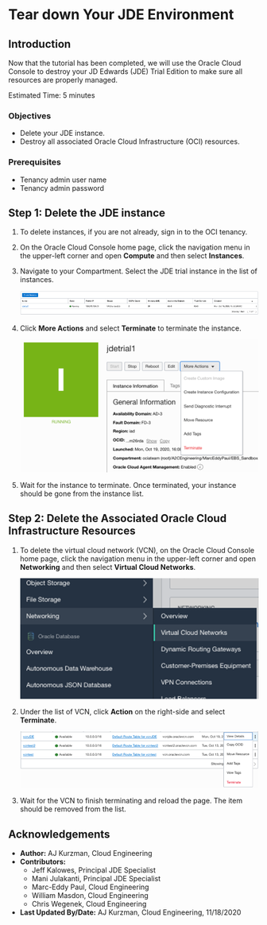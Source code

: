 # Tear down Your JDE Environment

## Introduction
Now that the tutorial has been completed, we will use the Oracle Cloud Console to destroy your JD Edwards (JDE) Trial Edition to make sure all resources are properly managed.

Estimated Time: 5 minutes


### Objectives
* Delete your JDE instance.
* Destroy all associated Oracle Cloud Infrastructure (OCI) resources.

### Prerequisites
* Tenancy admin user name
* Tenancy admin password

## Step 1: Delete the JDE instance

1. To delete instances, if you are not already, sign in to the OCI tenancy.

2. On the Oracle Cloud Console home page, click the navigation menu in the upper-left corner and open **Compute** and then select **Instances**.

3. Navigate to your Compartment. Select the JDE trial instance in the list of instances.

   ![](./images/jde-trial-select.png " ")

4. Click **More Actions** and select **Terminate** to terminate the instance.

   ![](./images/terminate-button.png " ")

5. Wait for the instance to terminate. Once terminated, your instance should be gone from the instance list.

## Step 2: Delete the Associated Oracle Cloud Infrastructure Resources

1. To delete the virtual cloud network (VCN), on the Oracle Cloud Console home page, click the navigation menu in the upper-left corner and open **Networking** and then select **Virtual Cloud Networks**.

   ![](./images/vcn-select.png " ")

2. Under the list of VCN, click **Action** on the right-side and select **Terminate**.

    ![](./images/vcn-terminate.png " ")

3. Wait for the VCN to finish terminating and reload the page. The item should be removed from the list.

## Acknowledgements
* **Author:** AJ Kurzman, Cloud Engineering
* **Contributors:**
    * Jeff Kalowes, Principal JDE Specialist
    * Mani Julakanti, Principal JDE Specialist
    * Marc-Eddy Paul, Cloud Engineering
    * William Masdon, Cloud Engineering
    * Chris Wegenek, Cloud Engineering
* **Last Updated By/Date:** AJ Kurzman, Cloud Engineering, 11/18/2020
